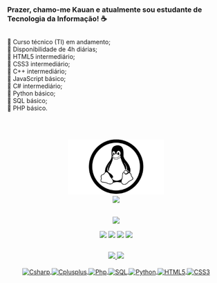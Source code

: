 ### Prazer, chamo-me Kauan e atualmente sou estudante de Tecnologia da Informação! ☕
##

🐧 Curso técnico (TI) em andamento;<br>
🐧 Disponibilidade de 4h diárias;<br>
🐧 HTML5 intermediário;<br>
🐧 CSS3 intermediário;<br>
🐧 C++ intermediário;<br>
🐧 JavaScript básico;<br>
🐧 C# intermediário;<br>
🐧 Python básico;<br>
🐧 SQL básico;<br>
🐧 PHP básico.


##



<div align="center">
   <a href="https://github.com/KauanApolinario">
      <br><br>
    <img src='https://github.com/KauanApolinario/KauanApolinario/blob/main/linux.png' height='128px' weidth'128px' target="_blank"><br>
     <img src="https://readme-typing-svg.herokuapp.com?font=times+new+roman&duration=3999&color=DDFF37&center=true&vCenter=true&lines=Ol%C3%A1%2C+meu+caro+%F0%9F%8D%B7;%C3%89+um+prazer%2C+t%C3%AA-lo+aqui!">
   </a>
</div>
  
  ##
  
  
  
  <div align="center"> 
   
   <a>
      <img src="https://readme-typing-svg.herokuapp.com?font=times+new+roman&size=15&color=8665C8&center=true&vCenter=true&width=200&lines=Redes+Sociais+%F0%9F%92%BC">
   </a>
  
  <a href = "mailto:kauan.g.apolinario@gmail.com"><img src="https://img.shields.io/badge/Gmail-D14836?style=for-the-badge&logo=gmail&logoColor=white" target="_blank"></a>
     <a href="https://t.me/KauanApolinario" target="_blank"><img src="https://img.shields.io/badge/Telegram-2CA5E0?style=for-the-badge&logo=telegram&logoColor=white" target="_blank"></a> 
  <a href="https://www.linkedin.com/in/kauan-g-apolinario-950628226/" target="_blank"><img src="https://img.shields.io/badge/-LinkedIn-%230077B5?style=for-the-badge&logo=linkedin&logoColor=white" target="_blank"></a> 
  <a href="https://www.youtube.com/channel/UCUYYhNyLF53iy7UhtakdeRQ" target="_blank"><img src="https://img.shields.io/badge/YouTube-FF0000?style=for-the-badge&logo=youtube&logoColor=white" target="_blank"></a>
  
</div>

##

<div align="center">
  <a href="https://github.com/KauanApolinario">
  <img height="150em" src="https://github-readme-stats.vercel.app/api?username=KauanApolinario&show_icons=true&theme=onedark&include_all_commits=true&count_private=true"/>
  <img height="150em" src="https://github-readme-stats.vercel.app/api/top-langs/?username=KauanApolinario&layout=compact&langs_count=7&theme=onedark"/>
</div> 
  
<div style="display: inline_block" div align="center"><br>
  
  <img align="center" alt="Csharp" src="https://img.shields.io/badge/C%23-239120?style=for-the-badge&logo=c-sharp&logoColor=white"/>
  <img align="center" alt="Cplusplus" src="https://img.shields.io/badge/C%2B%2B-00599C?style=for-the-badge&logo=c%2B%2B&logoColor=white"/>
  <img align="center" alt="Php" src="https://img.shields.io/badge/PHP-777BB4?style=for-the-badge&logo=php&logoColor=white"/>
  <img align="center" alt="SQL" src="https://img.shields.io/badge/MySQL-00000F?style=for-the-badge&logo=mysql&logoColor=white"/>
  <img align="center" alt="Python" src="https://img.shields.io/badge/Python-3776AB?style=for-the-badge&logo=python&logoColor=white"/>
  <img align="center" alt="HTML5" src="https://img.shields.io/badge/HTML5-E34F26?style=for-the-badge&logo=html5&logoColor=white"/>
  <img align="center" alt="CSS3" src="https://img.shields.io/badge/CSS3-1572B6?style=for-the-badge&logo=css3&logoColor=white"/>
</div>
  
 
  

  
  
